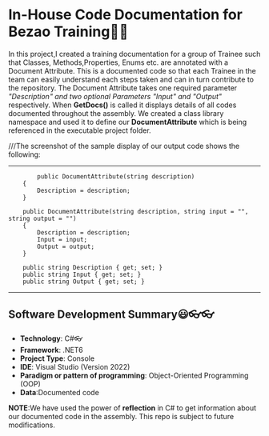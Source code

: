 ﻿# In-House Code Documentation for Bezao Training🤷‍♀️

In this project,I created a training documentation  for a
  group of Trainee such that Classes, Methods,Properties, Enums etc. are annotated with a Document Attribute. This is a documented code so that each Trainee in the team can easily understand each steps taken and can in turn contribute to the repository. The Document Attribute takes one required parameter *"Description" and two optional Parameters "Input" and "Output"*
respectively. When **GetDocs()** is called it displays details of all codes documented throughout the assembly. We created a class library namespace and used it to define  our **DocumentAttribute** which is being referenced in the  executable project folder.

///The screenshot of the sample display of our output code shows the following:


***
	        public DocumentAttribute(string description)
        {
            Description = description;
        }

        public DocumentAttribute(string description, string input = "", string output = "")
        {
            Description = description;
            Input = input;
            Output = output;
        }

        public string Description { get; set; }
        public string Input { get; set; }
        public string Output { get; set; }
***

## Software Development Summary😃👓👓
* **Technology**: C#👓
* **Framework**: .NET6
* **Project Type**: Console
* **IDE**: Visual Studio (Version 2022)
* **Paradigm or pattern of programming**: Object-Oriented Programming (OOP)
* **Data**:Documented code


**NOTE**:We have used the power of **reflection** in C# to get information about our documented code in the assembly. This repo is subject to future modifications.











